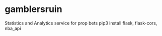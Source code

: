 # gamblersruin
Statistics and Analytics service for prop bets
pip3 install flask, flask-cors, nba_api
